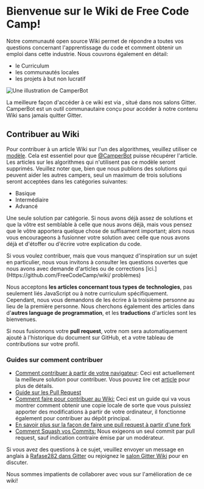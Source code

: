 # Bienvenue sur le Wiki de Free Code Camp!

Notre communauté open source Wiki permet de répondre a toutes vos questions concernant l'apprentissage du code et comment obtenir un emploi dans cette industrie. Nous couvrons également en détail:

- le Curriculum
- les communautés locales
- les projets à but non lucratif

![Une illustration de CamperBot](https://i.imgur.com/gyJwzkx.png)

La meilleure façon d'accéder à ce wiki est via <CamperBot>, situé dans nos salons Gitter. CamperBot est un outil communautaire conçu pour accéder à notre contenu Wiki sans jamais quitter Gitter.

## Contribuer au Wiki

Pour contribuer à un article Wiki sur l'un des algorithmes, veuillez utiliser ce [modèle](Algorithme-Wiki-Template). Cela est essentiel pour que [@CamperBot](https://github.com/camperbot) puisse récupérer l'article. Les articles sur les algorithmes qui n'utilisent pas ce modèle seront supprimés. Veuillez noter que, bien que nous publions des solutions qui peuvent aider les autres campers, seul un maximum de trois solutions seront acceptées dans les catégories suivantes:

- Basique
- Intermédiaire
- Advancé

Une seule solution par catégorie. Si nous avons déjà assez de solutions et que la vôtre est semblable à celle que nous avons déjà, mais vous pensez que le vôtre apportera quelque chose de suffisament important; alors nous vous encourageons à fusionner votre solution avec celle que nous avons déjà et d'étoffer ou d'écrire votre explication du code.

Si vous voulez contribuer, mais que vous manquez d'inspiration sur un sujet en particulier, nous vous invitons à consulter les questions ouvertes que nous avons avec demande d'articles ou de corrections [ici.](Https://github.com/FreeCodeCamp/wiki/ problèmes)

Nous acceptons **les articles concernant tous types de technologies**, pas seulement liés JavaScript ou à notre curriculum spécifiquement. Cependant, nous vous demandons de les écrire à la troisième personne au lieu de la première personne. Nous cherchons également des articles dans d'**autres language de programmation**, et les **traductions** d'articles sont les bienvenues.

Si nous fusionnons votre **pull request**, votre nom sera automatiquement ajouté à l'historique du document sur GitHub, et a votre tableau de contributions sur votre profil.

### Guides sur comment contribuer

- [Comment contribuer à partir de votre navigateur](Wiki-Contribute-Online): Ceci est actuellement la meilleure solution pour contribuer. Vous pouvez lire cet [article](https://medium.freecodecamp.com/how-to-land-your-first-open-source-contribution-from-your-browser-in-15-minutes-756d9bbf81ad) pour plus de détails.
- [Guide sur les Pull Request](PULL_REQUEST_TEMPLATE)
- [Comment faire pour contribuer au Wiki:](Wiki-Contribute-Local-GUI) Ceci est un guide qui va vous montrer comment obtenir une copie locale de sorte que vous puissiez apporter des modifications à partir de votre ordinateur, il fonctionne également pour contribuer au dépôt principal.
- [En savoir plus sur la façon de faire une pull request à partir d'une fork](Pull-Request-Contribute)
- [Comment Squash vos Commits:](Git-Squash) Nous exigeons un seul commit par pull request, sauf indication contraire émise par un modérateur.

Si vous avez des questions à ce sujet, veuillez envoyer un message en anglais à [Rafase282 dans Gitter](https://gitter.im/Rafase282) ou rejoignez le [salon Gitter Wiki](Https://gitter.im/FreeCodeCamp/Wiki) pour en discuter.

Nous sommes impatients de collaborer avec vous sur l'amélioration de ce wiki!
